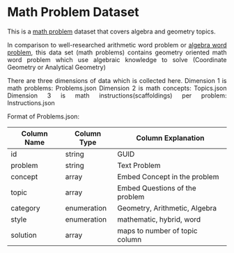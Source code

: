 # Math Problem Dataset
This is a <a href="https://en.wikipedia.org/wiki/Word_problem_(mathematics_education)">math problem</a> dataset that covers algebra and geometry topics.

<p align="justify">
In comparison to well-researched arithmetic word problem or <a href="http://groups.csail.mit.edu/rbg/code/wordprobs/">algebra word problem</a>, this data set (math problems) contains geometry oriented math word problem which use algebraic
knowledge to solve (Coordinate Geometry or Analytical Geometry)
</p>

<p align="justify">
There are three dimensions of data which is collected here.
Dimension 1 is math problems: Problems.json
Dimension 2 is math concepts: Topics.json
Dimension 3 is math instructions(scaffoldings) per problem: Instructions.json
</p>


Format of Problems.json:

| Column Name  | Column Type  |         Column Explanation       |
| -------------|--------------|----------------------------------|
|      id      |    string    |       GUID                       |
|     problem  |    string    |     Text Problem                 |
|    concept   |    array     |   Embed Concept in the problem   |
|     topic    |    array     |   Embed Questions of the problem |
|    category  |  enumeration |   Geometry, Arithmetic, Algebra  |
|      style   |  enumeration |   mathematic, hybrid, word       |
|     solution |    array     |   maps to number of topic column |
